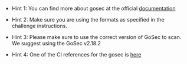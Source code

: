 - Hint 1:
You can find more about gosec at the official [documentation](https://pkg.go.dev/github.com/securego/gosec/)

- Hint 2:
Make sure you are using the formats as specified in the challenge instructions.

- Hint 3:
Please make sure to use the correct version of GoSec to scan. We suggest using the GoSec v2.18.2 

- Hint 4:
One of the CI references for the gosec is [here](https://github.com/securego/gosec)